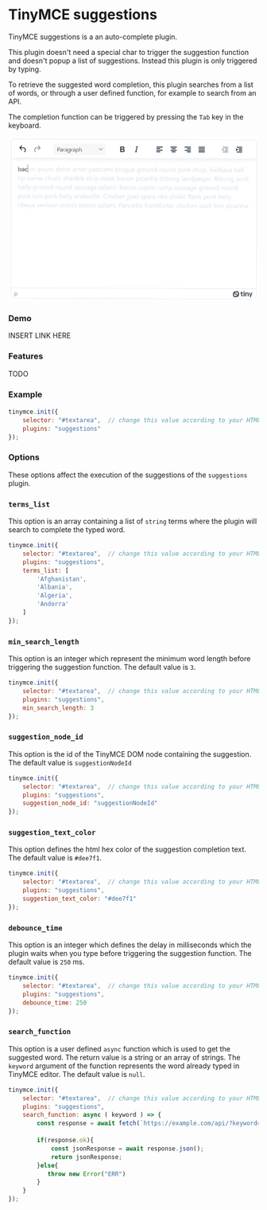 # TinyMCE suggestions
TinyMCE suggestions is a an auto-complete plugin.

This plugin doesn't need a special char to trigger the suggestion function and doesn't popup a list of suggestions.
Instead this plugin is only triggered by typing.

To retrieve the suggested word completion, this plugin searches from a list of words, or through a user defined function, for example to search from an API.

The completion function can be triggered by pressing the `Tab` key in the keyboard.

![TinyMCE suggestions screenshot](image.png)

### Demo

INSERT LINK HERE

### Features

TODO

### Example

```javascript
tinymce.init({
    selector: "#textarea",  // change this value according to your HTML
    plugins: "suggestions"
});
```

### Options
These options affect the execution of the suggestions of the `suggestions` plugin.

### `terms_list`
This option is an array containing a list of `string` terms where the plugin will search to complete the typed word.

```javascript
tinymce.init({
    selector: "#textarea",  // change this value according to your HTML
    plugins: "suggestions",
    terms_list: [
        'Afghanistan',
        'Albania',
        'Algeria',
        'Andorra'
    ]
});
```

### `min_search_length`
This option is an integer which represent the minimum word length before triggering the suggestion function.
The default value is `3`.

```javascript
tinymce.init({
    selector: "#textarea",  // change this value according to your HTML
    plugins: "suggestions",
    min_search_length: 3
});
```

### `suggestion_node_id`
This option is the id of the TinyMCE DOM node containing the suggestion.
The default value is `suggestionNodeId`

```javascript
tinymce.init({
    selector: "#textarea",  // change this value according to your HTML
    plugins: "suggestions",
    suggestion_node_id: "suggestionNodeId"
});
```

### `suggestion_text_color`
This option defines the html hex color of the suggestion completion text.
The default value is `#dee7f1`.

```javascript
tinymce.init({
    selector: "#textarea",  // change this value according to your HTML
    plugins: "suggestions",
    suggestion_text_color: "#dee7f1"
});
```

### `debounce_time`
This option is an integer which defines the delay in milliseconds which the plugin waits when you type before triggering the suggestion function.
The default value is `250` ms.

```javascript
tinymce.init({
    selector: "#textarea",  // change this value according to your HTML
    plugins: "suggestions",
    debounce_time: 250
});
```

### `search_function`
This option is a user defined `async` function which is used to get the suggested word.
The return value is a string or an array of strings.
The `keyword` argument of the function represents the word already typed in TinyMCE editor.
The default value is `null`.

```javascript
tinymce.init({
    selector: "#textarea",  // change this value according to your HTML
    plugins: "suggestions",
    search_function: async ( keyword ) => {
        const response = await fetch(`https://example.com/api/?keyword=${keyword}`);
        
        if(response.ok){
            const jsonResponse = await response.json();
            return jsonResponse;
        }else{
           throw new Error("ERR")
        }
    }
});
```
